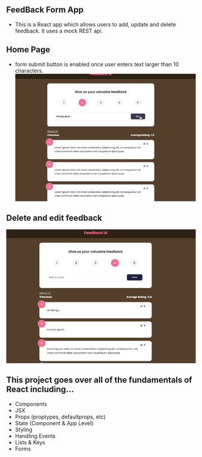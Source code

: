 ## FeedBack Form App
- This is a React app which allows users to add, update and delete feedback. It uses a mock REST api.

## Home Page
- form submit button is enabled once user enters text larger than 10 characters.
![homepage](/public/images/home.gif)

## Delete and edit feedback
![edit](/public/images/delete.gif)
## This project goes over all of the fundamentals of React including...

- Components
- JSX
- Props (proptypes, defaultprops, etc)
- State (Component & App Level)
- Styling
- Handling Events
- Lists & Keys
- Forms
